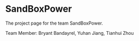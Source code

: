 # SandBoxPower
The project page for the team SandBoxPower.

Team Member: Bryant Bandayrel, Yuhan Jiang, Tianhui Zhou

